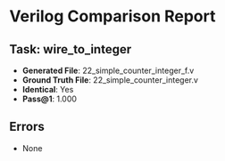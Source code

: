 
# Verilog Comparison Report

## Task: wire_to_integer
- **Generated File**: 22_simple_counter_integer_f.v
- **Ground Truth File**: 22_simple_counter_integer.v
- **Identical**: Yes
- **Pass@1**: 1.000

## Errors
- None
